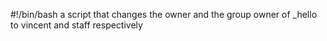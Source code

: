 #!/bin/bash
a script that changes the owner and the group owner of _hello to vincent and staff respectively
